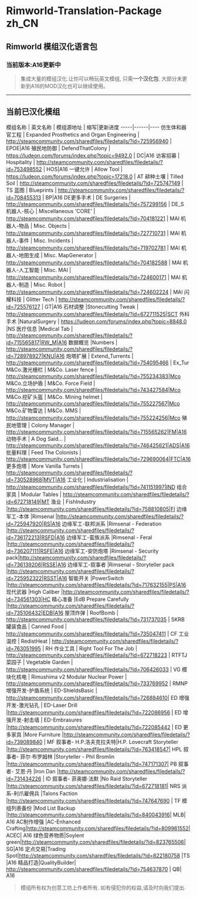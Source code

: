 # Rimworld-Translation-Package zh_CN
## Rimworld 模组汉化语言包
### 当前版本:A16更新中
> 集成大量的模组汉化.让你可以畅玩英文模组, 只需**一个汉化包**.
大部分未更新到A16的MOD汉化也可以继续使用。


----------


## 当前已汉化模组
模组名称 | 英文名称 | 模组源地址 | 缩写|更新进度
-----|------|----
仿生体和器官工程    | Expanded Prosthetics and Organ Engineering    | http://steamcommunity.com/sharedfiles/filedetails/?id=725956940	|	EPOE|A16
殖民地防御    | DefendThatColony    | https://ludeon.com/forums/index.php?topic=9492.0	|	DC|A16
访客招募    | Hospitality    | http://steamcommunity.com/sharedfiles/filedetails/?id=753498552	|	HOS|A16
一键允许    | Allow Tool   | https://ludeon.com/forums/index.php?topic=17218.0	|	AT
耕种土壤    | Tilled Soil    | http://steamcommunity.com/sharedfiles/filedetails/?id=725747149	|	TS
蓝图    | Blueprints    | http://steamcommunity.com/sharedfiles/filedetails/?id=708455313	|	BP|A16
DE更多手术    | DE Surgeries    | http://steamcommunity.com/sharedfiles/filedetails/?id=757299156	| DE_S	
机器人-核心 | Miscellaneous 'CORE' | http://steamcommunity.com/sharedfiles/filedetails/?id=704181221 | MAI
机器人-物品 | Misc. Objects | http://steamcommunity.com/sharedfiles/filedetails/?id=727710731 | MAI
机器人-事件 | Misc. Incidents | http://steamcommunity.com/sharedfiles/filedetails/?id=719702781 | MAI
机器人-地图生成 | Misc. MapGenerator | http://steamcommunity.com/sharedfiles/filedetails/?id=704182588 | MAI
机器人-人工智能 | Misc. MAI | http://steamcommunity.com/sharedfiles/filedetails/?id=724600171 | MAI
机器人-制造 | Misc. Robot | http://steamcommunity.com/sharedfiles/filedetails/?id=724602224 | MAI
闪耀科技 | Glitter Tech | http://steamcommunity.com/sharedfiles/filedetails/?id=725576127 | GT|A16
石材调整 |Stonecutting Tweak | http://steamcommunity.com/sharedfiles/filedetails/?id=672711525|SCT
外科手术 |NaturalSurgery | https://ludeon.com/forums/index.php?topic=8848.0 |NS 
医疗信息 |Medical Tab | http://steamcommunity.com/sharedfiles/filedetails/?id=715565817|RW_M|A16
数据概览 |Numbers | http://steamcommunity.com/sharedfiles/filedetails/?id=728978927|KNU|A16
炮塔扩展 | Extend_Turrents | http://steamcommunity.com/sharedfiles/filedetails/?id=754095466 | Ex_Tur
M&Co.激光栅栏 | M&Co. Laser fence | http://steamcommunity.com/sharedfiles/filedetails/?id=755234383|Mco
M&Co.立场护盾 | M&Co. Force Field | http://steamcommunity.com/sharedfiles/filedetails/?id=743427584|Mco
M&Co.挖矿头盔 | M&Co. Mining helmet | http://steamcommunity.com/sharedfiles/filedetails/?id=755227567|Mco
M&Co.矿物雷达 | M&Co. MMS | http://steamcommunity.com/sharedfiles/filedetails/?id=755224256|Mco
殖民地管理 | Colony Manager | http://steamcommunity.com/sharedfiles/filedetails/?id=715565262|FM|A16
动物手术 | A Dog Said... | http://steamcommunity.com/sharedfiles/filedetails/?id=746425621|ADS|A16
批量料理 | Feed The Colonists | http://steamcommunity.com/sharedfiles/filedetails/?id=729690064|FTC|A16
更多炮塔 | More Vanilla Turrets | http://steamcommunity.com/sharedfiles/filedetails/?id=730528968|MVT|A16
工业化 | Industrialisation  | http://steamcommunity.com/sharedfiles/filedetails/?id=741151997|IND
组合家具  | Modular Tables | http://steamcommunity.com/sharedfiles/filedetails/?id=672718149|MT
渔业  | FishIndustry |http://steamcommunity.com/sharedfiles/filedetails/?id=758810805|FI
边缘军工-本体 |Rimsenal |http://steamcommunity.com/sharedfiles/filedetails/?id=725947920|RS|A16
边缘军工-联邦派系 |Rimsenal - Federation |http://steamcommunity.com/sharedfiles/filedetails/?id=736172213|RSFD|A16
边缘军工-蛮族派系 |Rimsenal - Feral |http://steamcommunity.com/sharedfiles/filedetails/?id=736207111|RSFE|A16
边缘军工-安防炮塔 |Rimsenal - Security pack|http://steamcommunity.com/sharedfiles/filedetails/?id=736139206|RSSE|A16
边缘军工-叙事者 |Rimsenal - Storyteller pack |http://steamcommunity.com/sharedfiles/filedetails/?id=725952322|RSST|A16
智能开关 |PowerSwitch |http://steamcommunity.com/sharedfiles/filedetails/?id=717632155|PS|A16
现代武器 |High Caliber |http://steamcommunity.com/sharedfiles/filedetails/?id=734561303|HC
精心准备 |EdB Prepare Carefully |http://steamcommunity.com/sharedfiles/filedetails/?id=735106432|EDB|A16
屋顶炸弹  | RoofBomb  | http://steamcommunity.com/sharedfiles/filedetails/?id=731737035	|	SKRB
罐装食品  | Canned Food  | http://steamcommunity.com/sharedfiles/filedetails/?id=735047411	|	CF
工业温控  | RedistHeat  | http://steamcommunity.com/sharedfiles/filedetails/?id=763051995	|	RH
作业工具  | Right Tool For The Job  | http://steamcommunity.com/sharedfiles/filedetails/?id=672718223	|	RTFTJ
菜园子  | Vegetable Garden  | http://steamcommunity.com/sharedfiles/filedetails/?id=706426033	|	VG
模块化核电  | Rimushima v2 Modular Nuclear Power | http://steamcommunity.com/sharedfiles/filedetails/?id=733769952	|	RMNP
增强开发-护盾系统  | ED-ShieldsBasic | http://steamcommunity.com/sharedfiles/filedetails/?id=726884610|	ED
增强开发-激光钻孔 | ED-Laser Drill |http://steamcommunity.com/sharedfiles/filedetails/?id=722086956	|	ED
增强开发-射击墙 | ED-Embrasures |http://steamcommunity.com/sharedfiles/filedetails/?id=722085442	|	ED
更多家具 |More Furniture |http://steamcommunity.com/sharedfiles/filedetails/?id=739089840 | MF
叙事者- H.P.洛夫克拉夫特|H.P. Lovecraft Storyteller  |http://steamcommunity.com/sharedfiles/filedetails/?id=763418547| HPL
叙事者- 菲尔·布罗姆林 |Storyteller - Phil Bromlin |http://steamcommunity.com/sharedfiles/filedetails/?id=747171307| PB
叙事者- 艾恩·丹 |Iron Dan  |http://steamcommunity.com/sharedfiles/filedetails/?id=731434226 | ID
叙事者- 菲奥娜·法默 |No Raid Storyteller |http://steamcommunity.com/sharedfiles/filedetails/?id=672718181| NRS 
派系-利爪雇佣兵 |Talons Faction  |http://steamcommunity.com/sharedfiles/filedetails/?id=747647690 |  TF
模组列表备份 |Mod List Backup  |http://steamcommunity.com/sharedfiles/filedetails/?id=840043916|  MLB| A16
AC制作增强 |AC-Enhanced Crafting|http://steamcommunity.com/sharedfiles/filedetails/?id=809961552|  ACEC| A16
绿色营养物质|Soylent green|http://steamcommunity.com/sharedfiles/filedetails/?id=823765506| SG|A16
定点交易|Trading Spot|http://steamcommunity.com/sharedfiles/filedetails/?id=822180758 |TS |A16
精品打造|QualityBuilder| http://steamcommunity.com/sharedfiles/filedetails/?id=754637870 | QB| A16





>模组所有权为创意工坊上作者所有.
如有侵犯你的权益,请及时向我们提出.